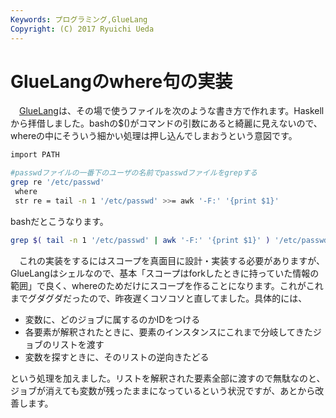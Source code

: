 ```yaml
---
Keywords: プログラミング,GlueLang
Copyright: (C) 2017 Ryuichi Ueda
---
```


# GlueLangのwhere句の実装
　<a href="https://ryuichiueda.github.io/GlueLangDoc_ja/">GlueLang</a>は、その場で使うファイルを次のような書き方で作れます。Haskellから拝借しました。bashの$()がコマンドの引数にあると綺麗に見えないので、whereの中にそういう細かい処理は押し込んでしまおうという意図です。

```bash
import PATH

#passwdファイルの一番下のユーザの名前でpasswdファイルをgrepする
grep re '/etc/passwd'
 where
 str re = tail -n 1 '/etc/passwd' >>= awk '-F:' '{print $1}'
```

bashだとこうなります。

```bash
grep $( tail -n 1 '/etc/passwd' | awk '-F:' '{print $1}' ) '/etc/passwd'
```

　これの実装をするにはスコープを真面目に設計・実装する必要がありますが、GlueLangはシェルなので、基本「スコープはforkしたときに持っていた情報の範囲」で良く、whereのためだけにスコープを作ることになります。これがこれまでグダグダだったので、昨夜遅くコソコソと直してました。具体的には、

<ul>
	<li>変数に、どのジョブに属するのかIDをつける	</li>
	<li>各要素が解釈されたときに、要素のインスタンスにこれまで分岐してきたジョブのリストを渡す</li>
	<li>変数を探すときに、そのリストの逆向きたどる</li>

</ul>

という処理を加えました。リストを解釈された要素全部に渡すので無駄なのと、ジョブが消えても変数が残ったままになっているという状況ですが、あとから改善します。


